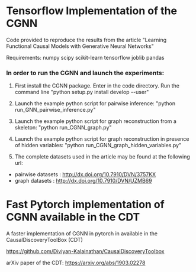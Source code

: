 # Tensorflow Implementation of the CGNN

Code provided to reproduce the results from the article "Learning Functional Causal Models with Generative Neural Networks"

Requirements:
numpy
scipy
scikit-learn
tensorflow
joblib
pandas

### In order to run the CGNN and launch the experiments:
1) First install the CGNN package. Enter in the code directory. Run the command line "python setup.py install develop --user"

2) Launch the example python script for pairwise inference: "python run_GNN_pairwise_inference.py"

3) Launch the example python script for graph reconstruction from a skeleton: "python run_CGNN_graph.py"

4) Launch the example python script for graph reconstruction in presence of hidden variables: "python run_CGNN_graph_hidden_variables.py"

5) The complete datasets used in the article may be found at the following url:
- pairwise datasets : http://dx.doi.org/10.7910/DVN/3757KX
- graph datasets : http://dx.doi.org/10.7910/DVN/UZMB69


# Fast Pytorch implementation of CGNN available in the CDT

A faster implementation of CGNN in pytorch in available in the CausalDiscoveryToolBox (CDT)

https://github.com/Diviyan-Kalainathan/CausalDiscoveryToolbox

arXiv paper of the CDT: https://arxiv.org/abs/1903.02278

